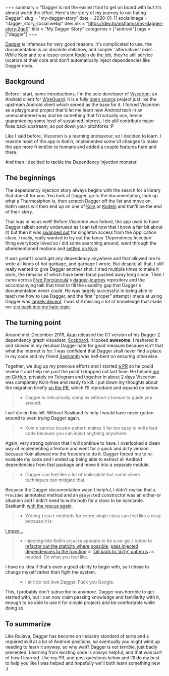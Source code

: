 +++
summary = "Dagger is not the easiest tool to get on board with but it's almost worth the effort. Here's the story of my journey to not hating Dagger."
slug = "my-dagger-story"
date = 2020-01-11
socialImage = "dagger_story_social.webp"
devLink = "https://dev.to/msfjarvis/my-dagger-story-2go0"
title = "My Dagger Story"
categories = ["android"]
tags = ["dagger"]
+++

[Dagger](https://dagger.dev) is infamous for very good reasons. It's complicated to use, the documentation is an absolute shitshow, and simpler 'alternatives' exist. While [Koin](http://insert-koin.io/) and to a lesser extent [Kodein](https://kodein.org/di/) do the job, they're still service locators at their core and don't automatically inject dependencies like Dagger does.

## Background

Before I start, some introductions. I'm the sole developer of [Viscerion](https://play.google.com/store/apps/details?id=me.msfjarvis.viscerion), an Android client for [WireGuard](https://www.wireguard.com/). It is a fully [open source](https://github.com/msfjarvis/viscerion) project just like the upstream Android client which served as the base for it. I forked Viscerion as a playground project that'd let me learn new Android tech in an unencumbered way and be something that I'd actually use, hence guaranteeing some level of sustained interest. I do still contribute major fixes back upstream, so put down your pitchforks :P

Like I said before, Viscerion is a learning endeavour, so I decided to learn. I rewrote most of the app in Kotlin, implemented some UI changes to make the app more friendlier to humans and added a couple features here and there.

And then I decided to tackle the Dependency Injection monster.

## The beginnings

The dependency injection story always begins with the search for a library that does it for you. You look at Dagger, go to the documentation, look up what a Thermosiphon is, then scratch Dagger off the list and move on. Kotlin users will then end up on one of [Koin](http://insert-koin.io/) or [Kodein](https://kodein.org/di/) and that'll be the end of their story.

That was mine as well! Before Viscerion was forked, the app used to have Dagger (albeit sorely underused as I can tell now that I know a fair bit about it) but then it was [swapped out](https://github.com/WireGuard/wireguard-android/commit/712b6c6f600ef6eb683d356a6e9a05e9415b7e12) for singleton access from the Application class. I really, really wanted to try out the fancy 'Dependency Injection' thing everybody loved so I did some searching around, went through the aforementioned motions and [settled on Koin](https://github.com/msfjarvis/viscerion/pull/131).

It was great! I could get any dependency anywhere and that allowed me to write all kinds of hot garbage, and garbage I wrote. But despite all that, I still really wanted to give Dagger another shot. I tried multiple times to make it work, the remains of which have been force pushed away long since. Then I came across [Fred Porciúncula](https://twitter.com/tfcporciuncula)'s [dagger-journey](https://github.com/tfcporciuncula/dagger-journey) repository and the accompanying talk that tried to fill the usability gap that Dagger's documentation never could. He was largely successful in being able to teach me how to use Dagger, and the first "proper" attempt I made at using Dagger was [largely decent](https://github.com/msfjarvis/viscerion/pull/196/files). I was still missing a lot of knowledge that made me [slip back into my hate-train](https://github.com/msfjarvis/viscerion/pull/196#issuecomment-557907972).

## The turning point

Around mid-December 2019, [Arun](https://twitter.com/arunkumar_9t2) released the 0.1 version of his Dagger 2 dependency graph visualizer, [Scabbard](https://arunkumar.dev/introducing-scabbard-a-tool-to-visualize-dagger-2-dependency-graphs/). It looked **awesome**. I reshared it and shoved in my residual Dagger hate for good measure because isn't that what the internet is for. I was confident that Dagger shall never find a place in my code and my friend [Sasikanth](https://sasikanth.dev) was hell-bent on ensuring otherwise.

Together, we dug up my previous efforts and I started [a PR](https://github.com/msfjarvis/viscerion/pull/214) so he could review it and help me past the point I dropped out last time. He helped [me on GitHub](https://github.com/msfjarvis/viscerion/pull/214#pullrequestreview-336919368), privately on Telegram and together in about 2 days Viscerion was completely Koin-free and ready to kill. I put down my thoughts about the migration briefly [on the PR](https://github.com/msfjarvis/viscerion/pull/214#issuecomment-569541678), which I'll reproduce and expand on below.

> - Dagger is ridiculously complex without a human to guide you around.

I will die on this hill. Without Sasikanth's help I would have never gotten around to even _trying_ Dagger again.

> - Koin's service locator pattern makes it far too easy to write bad code because you can inject anything anywhere.

Again, very strong opinion that I will continue to have. I overlooked a clean way of implementing a feature and went for a quick and dirty version because Koin allowed me the freedom to do it. Dagger forced me to re-evaluate my code and I ended up being able to extract all Android dependencies from that package and move it into a separate module.

> - Dagger can feel like a lot of boilerplate but some clever techniques can mitigate that.

Because the Dagger documentation wasn't helpful, I didn't realise that a `Provides` annotated method and an `@Inject`ed constructor was an either-or situation and I didn't need to write both for a class to be injectable. Sasikanth [with the rescue again](https://github.com/msfjarvis/viscerion/pull/214#discussion_r361800427).

> - Writing `inject` methods for every single class can feel like a drag because it is.

[I mean\...](https://github.com/msfjarvis/viscerion/blob/4a40f3692e62939d3b4c3693efe41ad03fb5f330/app/src/main/java/com/wireguard/android/di/AppComponent.kt#L69-L101)

> - Injecting into Kotlin `object`s appears to be a no-go. I opted to [refactor out the staticity where possible](https://github.com/msfjarvis/viscerion/pull/214/commits/9eb532521f51d0f7bb66a2a78aa1fc5688128a22), [pass injected dependencies to the function](https://github.com/msfjarvis/viscerion/commit/e23f878140d4bda9e2c54d6c2684e07994066fd6#diff-28007a5799b03e7b556f5bb942754031) or [fall back to \'dirty\' patterns](https://github.com/msfjarvis/viscerion/pull/214/commits/fc54ec6bb8e99ec639c6617765e814e12d91ea1a#diff-74f75ab44e1cd2909c4ec4d704bbbab7R65) as needed. Do what you feel like.

I have no idea if that's even a good ability to begin with, so I chose to change myself rather than fight the system.

> - I still do not _love_ Dagger. Fuck you Google.

This, I probably don't subscribe to anymore. Dagger was horrible to get started with, but I can now claim passing knowledge and familiarity with it, enough to be able to use it for simple projects and be comfortable while doing so.

## To summarize

Like RxJava, Dagger has become an industry standard of sorts and a required skill at a lot of Android positions, so eventually you might wind up needing to learn it anyway, so why wait? Dagger is not _terrible_, just badly presented. Learning from existing code is always helpful, and that was part of how I learned. Use my PR, and post questions below and I'll do my best to help you like I was helped and hopefully we'll both learn something new :)
